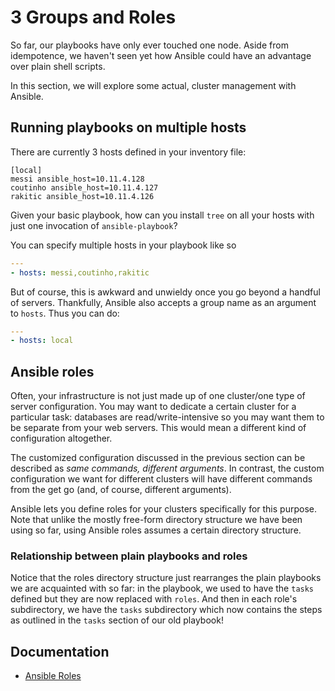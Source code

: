 # 3 Groups and Roles

So far, our playbooks have only ever touched one node. Aside from idempotence,
we haven't seen yet how Ansible could have an advantage over plain shell
scripts.

In this section, we will explore some actual, cluster management with Ansible.

## Running playbooks on multiple hosts

There are currently 3 hosts defined in your inventory file:

```
[local]
messi ansible_host=10.11.4.128
coutinho ansible_host=10.11.4.127
rakitic ansible_host=10.11.4.126
```

Given your basic playbook, how can you install `tree` on all your hosts with
just one invocation of `ansible-playbook`?

You can specify multiple hosts in your playbook like so

```yaml
---
- hosts: messi,coutinho,rakitic
```

But of course, this is awkward and unwieldy once you go beyond a handful of
servers. Thankfully, Ansible also accepts a group name as an argument to
`hosts`. Thus you can do:

```yaml
---
- hosts: local
```

## Ansible roles

Often, your infrastructure is not just made up of one cluster/one type of server
configuration. You may want to dedicate a certain cluster for a particular task:
databases are read/write-intensive so you may want them to be separate from your
web servers. This would mean a different kind of configuration altogether.

The customized configuration discussed in the previous section can be described
as _same commands, different arguments_. In contrast, the custom configuration
we want for different clusters will have different commands from the get go
(and, of course, different arguments).

Ansible lets you define roles for your clusters specifically for this purpose.
Note that unlike the mostly free-form directory structure we have been using so
far, using Ansible roles assumes a certain directory structure.

### Relationship between plain playbooks and roles

Notice that the roles directory structure just rearranges the plain playbooks we
are acquainted with so far: in the playbook, we used to have the `tasks` defined
but they are now replaced with `roles`. And then in each role's subdirectory, we
have the `tasks` subdirectory which now contains the steps as outlined in the
`tasks` section of our old playbook!

## Documentation

- [Ansible Roles](https://docs.ansible.com/ansible/2.5/user_guide/playbooks_reuse_roles.html)
